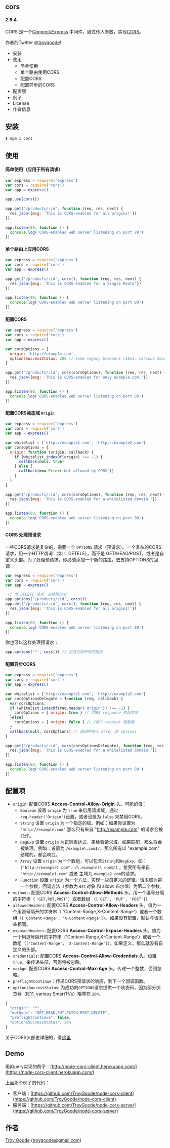 ## cors  

#### 2.8.4  

CORS 是一个[Connect/Express](https://github.com/senchalabs/connect#readme) 中间件，通过传入参数，实现[CORS](https://en.wikipedia.org/wiki/Cross-origin_resource_sharing)。

作者的Twitter [@troygoode](https://twitter.com/intent/user?screen_name=troygoode)!  

* 安装
* 使用
	* 简单使用
	* 单个路由使用CORS
	* 配置CORS
	* 配置异步的CORS
* 配置项
* 例子
* License
* 作者信息

## 安装  

``` javascript
$ npm i cors

```

## 使用  

#### 简单使用（应用于所有请求）  

``` javascript
var express = require('express')
var cors = require('cors')
var app = express()
 
app.use(cors())
 
app.get('/products/:id', function (req, res, next) {
  res.json({msg: 'This is CORS-enabled for all origins!'})
})
 
app.listen(80, function () {
  console.log('CORS-enabled web server listening on port 80')
})
```  

#### 单个路由上应用CORS  

``` javascript
var express = require('express')
var cors = require('cors')
var app = express()
 
app.get('/products/:id', cors(), function (req, res, next) {
  res.json({msg: 'This is CORS-enabled for a Single Route'})
})
 
app.listen(80, function () {
  console.log('CORS-enabled web server listening on port 80')
})
```  

#### 配置CORS  

``` javascript
var express = require('express')
var cors = require('cors')
var app = express()
 
var corsOptions = {
  origin: 'http://example.com',
  optionsSuccessStatus: 200 // some legacy browsers (IE11, various SmartTVs) choke on 204
}
 
app.get('/products/:id', cors(corsOptions), function (req, res, next) {
  res.json({msg: 'This is CORS-enabled for only example.com.'})
})
 
app.listen(80, function () {
  console.log('CORS-enabled web server listening on port 80')
})
```  

#### 配置CORS动态域 `Origin`  

``` javascript
var express = require('express')
var cors = require('cors')
var app = express()
 
var whitelist = ['http://example1.com', 'http://example2.com']
var corsOptions = {
  origin: function (origin, callback) {
    if (whitelist.indexOf(origin) !== -1) {
      callback(null, true)
    } else {
      callback(new Error('Not allowed by CORS'))
    }
  }
}
 
app.get('/products/:id', cors(corsOptions), function (req, res, next) {
  res.json({msg: 'This is CORS-enabled for a whitelisted domain.'})
})
 
app.listen(80, function () {
  console.log('CORS-enabled web server listening on port 80')
})
```  

#### CORS 处理预请求  

一些CORS请求是复杂的，需要一个 `OPTIONS` 请求（预请求）。一个复杂的CORS请求，用一个HTTP谓词 （如： DETELE），而不是 GET/HEAD/POST，或者是自定义头部。为了处理预请求，你必须添加一个新的路由，去支持OPTIONS的回调：  

``` javascript
var express = require('express')
var cors = require('cors')
var app = express()
 
 // 为 DELETE 请求，支持预请求
app.options('/products/:id', cors()) 
app.del('/products/:id', cors(), function (req, res, next) {
  res.json({msg: 'This is CORS-enabled for all origins!'})
})
 
app.listen(80, function () {
  console.log('CORS-enabled web server listening on port 80')
})
```  

你也可以这样处理预请求： 

``` javascript
app.options('*', cors()) // 包含之前所有的路由
```  

#### 配置异步CORS  

``` javascript
var express = require('express')
var cors = require('cors')
var app = express()
 
var whitelist = ['http://example1.com', 'http://example2.com']
var corsOptionsDelegate = function (req, callback) {
  var corsOptions;
  if (whitelist.indexOf(req.header('Origin')) !== -1) {
    corsOptions = { origin: true } // CORS response 的起禁用
  }else{
    corsOptions = { origin: false } // CORS request 起禁用
  }
  callback(null, corsOptions) // 回调中传入 error 和 options
}
 
app.get('/products/:id', cors(corsOptionsDelegate), function (req, res, next) {
  res.json({msg: 'This is CORS-enabled for a whitelisted domain.'})
})
 
app.listen(80, function () {
  console.log('CORS-enabled web server listening on port 80')
})
```  

## 配置项  

* `origin`: 配置CORS **Access-Control-Allow-Origin** 头。可能的值：  
  * `Boolean` 设置 `origin` 为 `true` 来启用请求域，通过 `req.header('Origin')`设置，或者设置为 `false` 来禁用CORS。  
  * `String` 设置 `origin` 为一个指定的域。例如：如果你设置为 `"http://example.com"` 那么只有来自 "http://example.com" 的请求会被允许。  
  * `RegExp` 设置 `origin` 为正则表达式，来检验请求域。如果匹配，那么将会被处理。例如：设置为 `/example\.com$/`，那么所有以 "example.com" 结尾的，都会响应。  
  * `Array` 设置 `origin` 为一个数组，可以包含`String`和`RegExp`，如：`["http://example1.com", /\.example2\.com$/]` ，接受所有来自 `"http://example1.com"` 或者 主域为 `example2.com`的请求。    
  * `Function`  设置 `origin` 为一个方法，实现一些自定义的逻辑。请求域为第一个参数，回调方法（参数为 err:对象 和 allow: 布尔值）为第二个参数。  
* `methods`: 配置CORS **Access-Control-Allow-Methods** 头。用一个逗号分隔的字符串（ `'GET,PUT,POST'`）或者数组 （`['GET', 'PUT', 'POST']`）  
* `allowedHeaders`: 配置CORS **Access-Control-Allow-Headers** 头。值为一个用逗号隔开的字符串（ 'Content-Range,X-Content-Range'）或者一个数组（`['Content-Range', 'X-Content-Range']`）。如果没有配置，默认与请求头相同。  
* `exposedHeaders`: 配置CORS **Access-Control-Expose-Headers** 头。值为一个用逗号隔开的字符串（'Content-Range,X-Content-Range'）或者一个数组（`['Content-Range', 'X-Content-Range']`）。如果定义，那么就没有自定义的头部。  
* `credentials`: 配置CORS **Access-Control-Allow-Credentials** 头。设置`true`，来传递头部，否则将被忽略。  
* `maxAge`: 配置CORS **Access-Control-Max-Age** 头。传递一个整数，否则忽略。  
* `preflightContinue`：传递CORS预请求的响应，到下一个回调函数。  
* `optionsSuccessStatus`: 为成功的`OPTIONS`请求提供一个状态码，因为部分浏览器（IE11, various SmartTVs）阻塞在 `204`。  

``` javascript
{
  "origin": "*",
  "methods": "GET,HEAD,PUT,PATCH,POST,DELETE",
  "preflightContinue": false,
  "optionsSuccessStatus": 204
}
```  

关于CORS头部更详细的，看[这里](https://www.html5rocks.com/en/tutorials/cors/)  

## Demo  

用jQuery实现的例子：[http://node-cors-client.herokuapp.com/](https://node-cors-client.herokuapp.com/)  

上面那个例子的代码：  
* 客户端：[https://github.com/TroyGoode/node-cors-client](https://github.com/TroyGoode/node-cors-client)  
* 服务端：[https://github.com/TroyGoode/node-cors-server](https://github.com/TroyGoode/node-cors-server)  

## 作者  

[Troy Goode](https://github.com/TroyGoode) (troygoode@gmail.com)